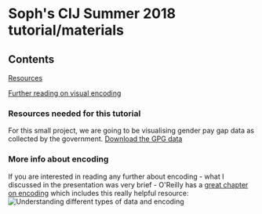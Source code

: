 # Soph's CIJ Summer 2018 tutorial/materials

## Contents
[Resources](#resources)

[Further reading on visual encoding](#more-info-about-encoding)


### Resources needed for this tutorial
For this small project, we are going to be visualising gender pay gap data as collected by the government.
[Download the GPG data](./files/UKGPG-17-18.csv "UK Gender Pay Gap Data")


### More info about encoding

If you are interested in reading any further about encoding - what I discussed in the presentation was very brief - O'Reilly has a [great chapter on encoding](https://www.oreilly.com/library/view/designing-data-visualizations/9781449314774/ch04.html "Designing Data Visualizations: Choose Appropriate Visual Encodings") which includes this really helpful resource:
![Understanding different types of data and encoding](https://www.oreilly.com/library/view/designing-data-visualizations/9781449314774/httpatomoreillycomsourceoreillyimages898026.png "Understanding different types of data and encoding")



